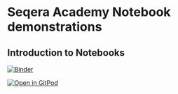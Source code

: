 # Seqera Academy Notebook demonstrations

## Introduction to Notebooks

[![Binder](https://mybinder.org/badge_logo.svg)](https://mybinder.org/v2/gh/pinin4fjords/notebook-demo/main?labpath=what_is_notebook.ipynb)


[![Open in GitPod](https://img.shields.io/badge/Gitpod%20-%20Open%20new%20workspace%20-%20908a85?style=for-the-badge&logo=gitpod)](https://gitpod.io/?workspaceClass=g1-large&editor=code&autostart=false#https://github.com/pinin4fjords/notebook-demo)

## 
